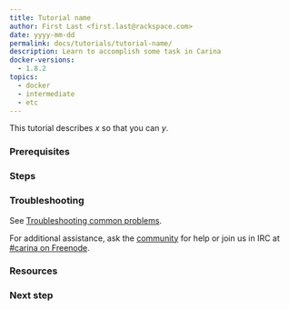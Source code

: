 ```yaml
---
title: Tutorial name
author: First Last <first.last@rackspace.com>
date: yyyy-mm-dd
permalink: docs/tutorials/tutorial-name/
description: Learn to accomplish some task in Carina
docker-versions:
  - 1.8.2
topics:
  - docker
  - intermediate
  - etc
---
```


<!--
Limit tutorials to a single task.

Choose a title that accurately describes the task. For example:

### Create a new container
### Remove containers without deleting Swarm
-->

This tutorial describes *x* so that you can *y*.

<!--
Give a brief summary of what this tutorial describes and why it matters. For example:

"This tutorial describes Docker basics: what Docker is and how to start using it."
"This tutorial demonstrates how to remove containers without deleting system-critical containers."

You are not limited to this phrasing, but ensure that the introduction adequately describes what the article is about.
-->

### Prerequisites

<!--
List necessary prerequisites for the tutorial. Limit this section to only what the user needs to know or do to accomplish the task.

* Software installed
* State dependencies
* Links to other tutorials
* Any other required setup
-->

### Steps

<!--
Provide a descriptive heading for this section. Begin with the an imperative verb. 

List steps in numbered order. Limit steps to a single action.

Include as many "steps" sections as needed to provide a complete topic to the user. 

1. Do this.

    Indent any descriptions or information needed between steps. If your task includes sublists, graphics, and code examples, use the spacing guidelines at https://github.com/adam-p/markdown-here/wiki/Markdown-Cheatsheet#lists. 

2. Do that.

3. Do this other thing.

4. Clean up.

    If a tutorial isn't part of a series of tutorials and the user might not need the containers that they created anymore, include an optional step at the end of the tutorial to remove only the containers created in the tutorial. Use the following text, adjusting the example as needed for your tutorial:

    *(Optional)* Remove the containers.

    ```bash
    $ docker rm --force $(docker ps --quiet -n=-2)
    47c6d35c63ec
    08d0383a775f
    ```

    The output of this `docker rm` command are the shortened IDs of the containers that you removed.

    When the container is gone, so is your data.

Conclude with a brief description of the end state.
-->

### Troubleshooting

<!--

Provide the following boilerplate. If you have a troubleshooting information that pertains only to this tutorial, you can include it in this section, before the boilerplate. However, if it might apply to more than one article, add a new section for it in the [Troubleshooting common problems]({{ site.baseurl }}/docs/tutorials/troubleshooting/) article or create a new article for it and link to that article from here as well.

-->

See [Troubleshooting common problems]({{site.baseurl}}/docs/tutorials/troubleshooting/).

For additional assistance, ask the [community](https://community.getcarina.com/) for help or join us in IRC at [#carina on Freenode](http://webchat.freenode.net/?channels=carina).

### Resources

<!--
* Links to related content
-->

### Next step

<!--
* What should your audience read next?
-->
